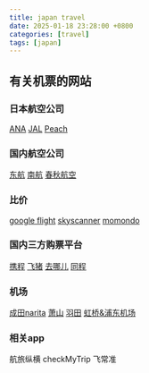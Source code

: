 ```yaml
---
title: japan travel
date: 2025-01-18 23:28:00 +0800
categories: [travel]
tags: [japan]
---
```


## 有关机票的网站
### 日本航空公司
[ANA](https://www.ana.co.jp/zh/cn/)
[JAL](https://www.jal.co.jp/cn/zhcn/?city=BJS)
[Peach](https://booking.flypeach.com/cn)

### 国内航空公司
[东航](https://www.ceair.com/)
[南航](https://www.csair.com/cn/index.shtml)
[春秋航空](https://www.ch.com/)

### 比价
[google flight](https://www.google.com/travel/flights)
[skyscanner](https://www.skyscanner.com/)
[momondo](https://www.momondo.com/)

### 国内三方购票平台
[携程](https://flights.ctrip.com/online/channel/domestic)
[飞猪](https://www.fliggy.com/?_er_static=true)
[去哪儿](https://flight.qunar.com/)
[同程](https://flight.qunar.com/)

### 机场
[成田narita](https://www.narita-airport.jp/zh-sc/)
[萧山](https://www.hzairport.com/index/index.html)
[羽田](https://tokyo-haneda.com/zh-CHS/)
[虹桥&浦东机场](https://www.shanghaiairport.com/hongqiao/index.html)


### 相关app
航旅纵横
checkMyTrip
飞常准

